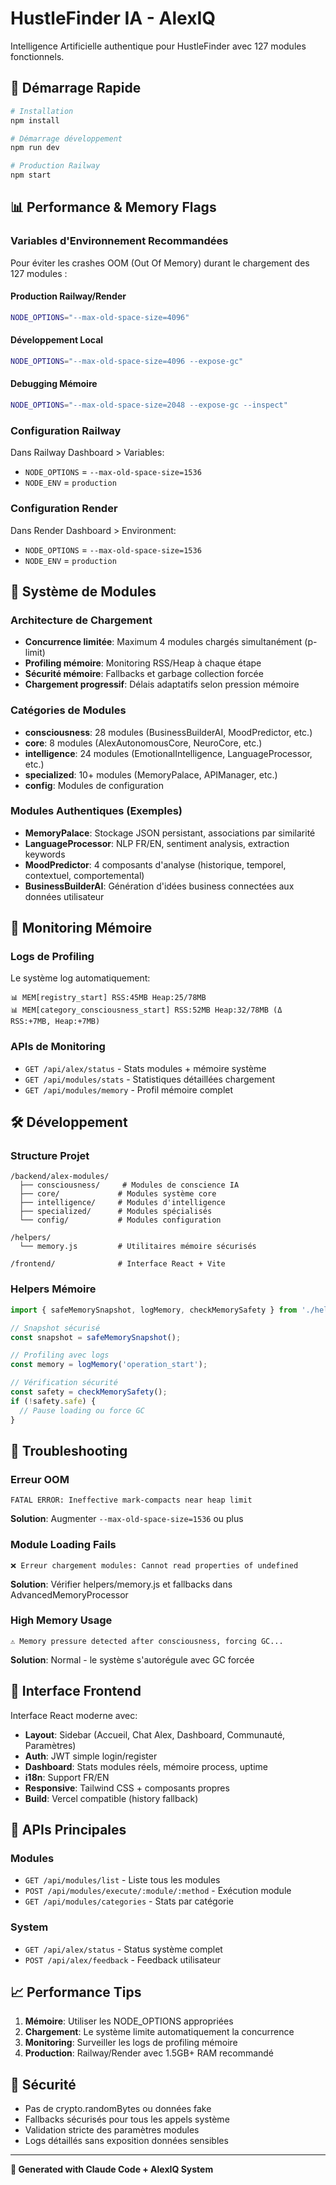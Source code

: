 # HustleFinder IA - AlexIQ

Intelligence Artificielle authentique pour HustleFinder avec 127 modules fonctionnels.

## 🚀 Démarrage Rapide

```bash
# Installation
npm install

# Démarrage développement
npm run dev

# Production Railway
npm start
```

## 📊 Performance & Memory Flags

### Variables d'Environnement Recommandées

Pour éviter les crashes OOM (Out Of Memory) durant le chargement des 127 modules :

#### Production Railway/Render
```bash
NODE_OPTIONS="--max-old-space-size=4096"
```

#### Développement Local
```bash
NODE_OPTIONS="--max-old-space-size=4096 --expose-gc"
```

#### Debugging Mémoire
```bash
NODE_OPTIONS="--max-old-space-size=2048 --expose-gc --inspect"
```

### Configuration Railway
Dans Railway Dashboard > Variables:
- `NODE_OPTIONS` = `--max-old-space-size=1536`
- `NODE_ENV` = `production`

### Configuration Render
Dans Render Dashboard > Environment:
- `NODE_OPTIONS` = `--max-old-space-size=1536`
- `NODE_ENV` = `production`

## 🧠 Système de Modules

### Architecture de Chargement
- **Concurrence limitée**: Maximum 4 modules chargés simultanément (p-limit)
- **Profiling mémoire**: Monitoring RSS/Heap à chaque étape
- **Sécurité mémoire**: Fallbacks et garbage collection forcée
- **Chargement progressif**: Délais adaptatifs selon pression mémoire

### Catégories de Modules
- **consciousness**: 28 modules (BusinessBuilderAI, MoodPredictor, etc.)
- **core**: 8 modules (AlexAutonomousCore, NeuroCore, etc.)
- **intelligence**: 24 modules (EmotionalIntelligence, LanguageProcessor, etc.)
- **specialized**: 10+ modules (MemoryPalace, APIManager, etc.)
- **config**: Modules de configuration

### Modules Authentiques (Exemples)
- **MemoryPalace**: Stockage JSON persistant, associations par similarité
- **LanguageProcessor**: NLP FR/EN, sentiment analysis, extraction keywords
- **MoodPredictor**: 4 composants d'analyse (historique, temporel, contextuel, comportemental)
- **BusinessBuilderAI**: Génération d'idées business connectées aux données utilisateur

## 🔧 Monitoring Mémoire

### Logs de Profiling
Le système log automatiquement:
```
📊 MEM[registry_start] RSS:45MB Heap:25/78MB
📊 MEM[category_consciousness_start] RSS:52MB Heap:32/78MB (Δ RSS:+7MB, Heap:+7MB)
```

### APIs de Monitoring
- `GET /api/alex/status` - Stats modules + mémoire système
- `GET /api/modules/stats` - Statistiques détaillées chargement
- `GET /api/modules/memory` - Profil mémoire complet

## 🛠️ Développement

### Structure Projet
```
/backend/alex-modules/
  ├── consciousness/     # Modules de conscience IA
  ├── core/             # Modules système core
  ├── intelligence/     # Modules d'intelligence
  ├── specialized/      # Modules spécialisés
  └── config/           # Modules configuration

/helpers/
  └── memory.js         # Utilitaires mémoire sécurisés

/frontend/              # Interface React + Vite
```

### Helpers Mémoire
```javascript
import { safeMemorySnapshot, logMemory, checkMemorySafety } from './helpers/memory.js';

// Snapshot sécurisé
const snapshot = safeMemorySnapshot();

// Profiling avec logs
const memory = logMemory('operation_start');

// Vérification sécurité
const safety = checkMemorySafety();
if (!safety.safe) {
  // Pause loading ou force GC
}
```

## 🚨 Troubleshooting

### Erreur OOM
```
FATAL ERROR: Ineffective mark-compacts near heap limit
```
**Solution**: Augmenter `--max-old-space-size=1536` ou plus

### Module Loading Fails
```
❌ Erreur chargement modules: Cannot read properties of undefined
```
**Solution**: Vérifier helpers/memory.js et fallbacks dans AdvancedMemoryProcessor

### High Memory Usage
```
⚠️ Memory pressure detected after consciousness, forcing GC...
```
**Solution**: Normal - le système s'autorégule avec GC forcée

## 📱 Interface Frontend

Interface React moderne avec:
- **Layout**: Sidebar (Accueil, Chat Alex, Dashboard, Communauté, Paramètres)
- **Auth**: JWT simple login/register
- **Dashboard**: Stats modules réels, mémoire process, uptime
- **i18n**: Support FR/EN
- **Responsive**: Tailwind CSS + composants propres
- **Build**: Vercel compatible (history fallback)

## 🔗 APIs Principales

### Modules
- `GET /api/modules/list` - Liste tous les modules
- `POST /api/modules/execute/:module/:method` - Exécution module
- `GET /api/modules/categories` - Stats par catégorie

### System
- `GET /api/alex/status` - Status système complet
- `POST /api/alex/feedback` - Feedback utilisateur

## 📈 Performance Tips

1. **Mémoire**: Utiliser les NODE_OPTIONS appropriées
2. **Chargement**: Le système limite automatiquement la concurrence
3. **Monitoring**: Surveiller les logs de profiling mémoire
4. **Production**: Railway/Render avec 1.5GB+ RAM recommandé

## 🔐 Sécurité

- Pas de crypto.randomBytes ou données fake
- Fallbacks sécurisés pour tous les appels système
- Validation stricte des paramètres modules
- Logs détaillés sans exposition données sensibles

---

**🤖 Generated with Claude Code + AlexIQ System**
